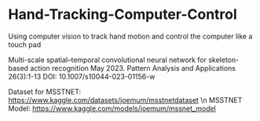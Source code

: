 # Hand-Tracking-Computer-Control
Using computer vision to track hand motion and control the computer like a touch pad

Multi-scale spatial–temporal convolutional neural network for skeleton-based action recognition 
May 2023. Pattern Analysis and Applications 26(3):1-13
DOI: 10.1007/s10044-023-01156-w

Dataset for MSSTNET: https://www.kaggle.com/datasets/joemum/msstnetdataset \n
MSSTNET Model: https://www.kaggle.com/models/joemum/mssnet_model

